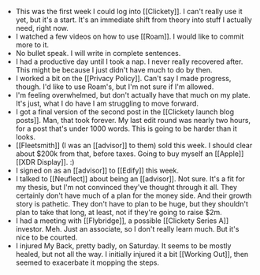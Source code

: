 - This was the first week I could log into [[Clickety]]. I can't really use it yet, but it's a start. It's an immediate shift from theory into stuff I actually need, right now.
- I watched a few videos on how to use [[Roam]]. I would like to commit more to it.
- No bullet speak. I will write in complete sentences.
- I had a productive day until I took a nap. I never really recovered after. This might be because I just didn't have much to do by then.
- I worked a bit on the [[Privacy Policy]]. Can't say I made progress, though. I'd like to use Roam's, but I'm not sure if I'm allowed.
- I'm feeling overwhelmed, but don't actually have that much on my plate. It's just, what I do have I am struggling to move forward.
- I got a final version of the second post in the [[Clickety launch blog posts]]. Man, that took forever. My last edit round was nearly two hours, for a post that's under 1000 words. This is going to be harder than it looks.
- [[Fleetsmith]] (I was an [[advisor]] to them) sold this week. I should clear about $200k from that, before taxes. Going to buy myself an [[Apple]] [[XDR Display]]. :)
- I signed on as an [[advisor]] to [[Edify]] this week.
- I talked to [[Neuflect]] about being an [[advisor]]. Not sure. It's a fit for my thesis, but I'm not convinced they've thought through it all. They certainly don't have much of a plan for the money side. And their growth story is pathetic. They don't have to plan to be huge, but they shouldn't plan to take that long, at least, not if they're going to raise $2m.
- I had a meeting with [[Flybridge]], a possible [[Clickety Series A]] investor. Meh. Just an associate, so I don't really learn much. But it's nice to be courted.
- I injured My Back, pretty badly, on Saturday. It seems to be mostly healed, but not all the way. I initially injured it a bit [[Working Out]], then seemed to exacerbate it mopping the steps.
